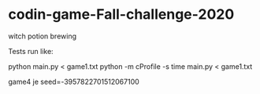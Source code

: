 # codin-game-Fall-challenge-2020
witch potion brewing

Tests run like:

python main.py < game1.txt
python -m cProfile -s time main.py < game1.txt

game4 je seed=-3957822701512067100
